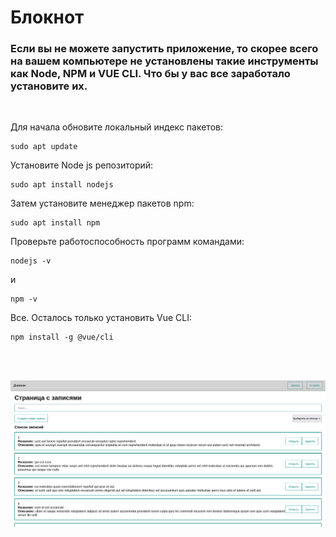 # Блокнот

### Если вы не можете запустить приложение, то скорее всего на вашем компьютере не установлены такие инструменты как Node, NPM и VUE CLI. Что бы у вас все заработало установите их.

<br>

Для начала обновите локальный индекс пакетов:
```
sudo apt update
```

Установите Node js репозиторий:
```
sudo apt install nodejs
```

Затем установите менеджер пакетов npm:
```
sudo apt install npm
```

Проверьте работоспособность программ командами:
```
nodejs -v
```

и

```
npm -v
```

Все. Осталось только установить Vue CLI:
```
npm install -g @vue/cli
```

<br><br>






![иллюстрация](illustration.png)

